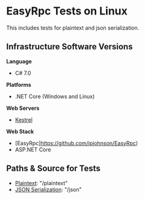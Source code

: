 # EasyRpc Tests on Linux
This includes tests for plaintext and json serialization.

## Infrastructure Software Versions

**Language**

* C# 7.0

**Platforms**

* .NET Core (Windows and Linux)

**Web Servers**

* [Kestrel](https://github.com/aspnet/KestrelHttpServer)

**Web Stack**

* [EasyRpc]https://github.com/ipjohnson/EasyRpc)
* ASP.NET Core

## Paths & Source for Tests

* [Plaintext](Benchmarks/Startup.cs): "/plaintext"
* [JSON Serialization](Benchmarks/Startup.cs): "/json"
